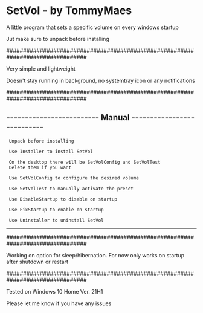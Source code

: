 # SetVol - by TommyMaes
A little program that sets a specific volume on every windows startup

Jut make sure to unpack before installing

################################################################################

Very simple and lightweight

Doesn't stay running in background, no systemtray icon or any notifications

################################################################################

------------------------- Manual ---------------------------
-
     Unpack before installing
     
     Use Installer to install SetVol
     
     On the desktop there will be SetVolConfig and SetVolTest
     Delete them if you want
     
     Use SetVolConfig to configure the desired volume
     
     Use SetVolTest to manually activate the preset 
     
     Use DisableStartup to disable on startup
     
     Use FixStartup to enable on startup
     
     Use Uninstaller to uninstall SetVol  

-----------------------------------------------------------

################################################################################

Working on option for sleep/hibernation. For now only works on startup after shutdown or restart

################################################################################

Tested on Windows 10 Home Ver. 21H1

Please let me know if you have any issues

